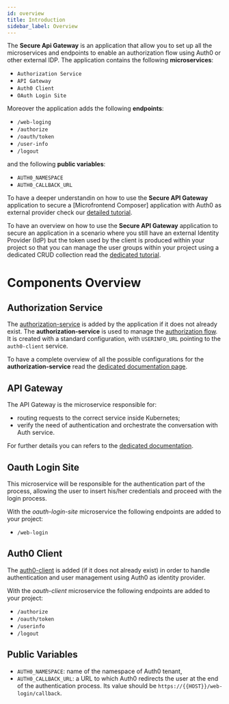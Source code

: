 ```yaml
---
id: overview
title: Introduction
sidebar_label: Overview
---
```


<!--
WARNING: this file was automatically generated by Mia-Platform Doc Aggregator.
DO NOT MODIFY IT BY HAND.
Instead, modify the source file and run the aggregator to regenerate this file.
-->

The **Secure Api Gateway** is an application that allow you to set up all the microservices and endpoints to enable an authorization flow using Auth0 or other external IDP.
The application contains the following **microservices**:

- `Authorization Service`
- `API Gateway`
- `Auth0 Client`
- `OAuth Login Site`

Moreover the application adds the following **endpoints**:

- `/web-loging`
- `/authorize`
- `/oauth/token`
- `/user-info`
- `/logout`

and the following **public variables**:

- `AUTH0_NAMESPACE`
- `AUTH0_CALLBACK_URL`

To have a deeper understandin on how to use the **Secure API Gateway** application to secure a [Microfrontend Composer] application with Auth0 as external provider check our [detailed tutorial](../../microfrontend-composer/tutorials/auth0-integration).

To have an overview on how to use the **Secure API Gateway** application to secure an application in a scenario where you still have an external Identity Provider (IdP) but the token used by the client is produced within your project so that you can manage the user groups within your project using a dedicated CRUD collection read the [dedicated tutorial](../../microfrontend-composer/tutorials/auth0-integration).

# Components Overview

## Authorization Service

The [authorization-service](../../runtime_suite/authorization-service/overview) is added by the application if it does not already exist.
The **authorization-service** is used to manage the [authorization flow](../../console/project-configuration/authorization-flow). It is created with a standard configuration, with `USERINFO_URL` pointing to the `auth0-client` service.

To have a complete overview of all the possible configurations for the **authorization-service** read the [dedicated documentation page](../../runtime_suite/authorization-service/configuration).

## API Gateway

The API Gateway is the microservice responsible for:

- routing requests to the correct service inside Kubernetes;
- verify the need of authentication and orchestrate the conversation with Auth service.

For further details you can refers to the [dedicated documentation](../../runtime_suite/api-gateway/overview).

## Oauth Login Site

This microservice will be responsible for the authentication part of the process, allowing the user to insert his/her credentials and proceed with the login process.

With the _oauth-login-site_ microservice the following endpoints are added to your project:

- `/web-login`

## Auth0 Client

The [auth0-client](../../runtime_suite/auth0-client/overview) is added (if it does not already exist) in order to handle authentication and user management using Auth0 as identity provider.

With the _oauth-client_ microservice the following endpoints are added to your project:

- `/authorize`
- `/oauth/token`
- `/userinfo`
- `/logout`

## Public Variables

- `AUTH0_NAMESPACE`: name of the namespace of Auth0 tenant,
- `AUTH0_CALLBACK_URL`: a URL to which Auth0 redirects the user at the end of the authentication process. Its value should be `https://{{HOST}}/web-login/callback`.
